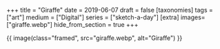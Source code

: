 +++
title = "Giraffe"
date = 2019-06-07
draft =  false
[taxonomies]
tags = ["art"]
medium = ["Digital"]
series = ["sketch-a-day"]
[extra]
images= ["giraffe.webp"]
hide_from_section = true
+++

{{ image(class="framed", src="giraffe.webp", alt="Giraffe") }}
